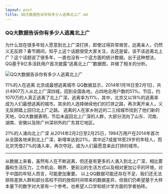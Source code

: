 ```yaml
---
layout: post
title: QQ大数据告诉你有多少人逃离北上广.md
---
```


### QQ大数据告诉你有多少人逃离北上广
为什么现在很多年轻人愿意到北上广深打拼，即使过得异常艰苦，远离亲人，仍然义无反顾？春节期间，知乎上这个话题很受大家关注，去还是留，该不该逃离北上广？这个话题说了很多年，一直也没有一个这方面的统计数据。出于这种想法，QQ基于8亿多活跃用户首次披露“逃离北上广”数据图，并做了相关的分析。

![QQ大数据告诉你有多少人逃离北上广](1)

11%的人在逃离 北京成最想逃离城市
QQ数据显示，2014年1月16日至2月1日，共计4907万人从北上广深四城，回到全国各地，占四地总用户数的51%。节后，约1070万的人真正逃离了北上广深，逃离率为11%，其中，北京又以18%的逃离率成为人们最想逃离的城市。其余的人选择继续他们的打拼之路，再次离开亲人，义无反顾踏上回归北上广之路。
逃离的人在家乡附近的二三线城市找到了他们新的天地，QQ大数据表明，节后未返回北上广深的人群，大部分流向了山东、河南、湖南、安徽以及除广州深圳外的广东其它地区。

21%的人涌向北上广深
从2014年2月2日至2月25日，1994万用户在2014年首次从全国各地来到北上广深，新增率达到21%。其中近7成是18至29岁的年轻人，而北京凭借27%的涌入率，再次夺冠，成为人们最愿意来此打拼的城市。

----------------------------------
从数据上来看，虽然有人在不断逃离，但还是有更多的人涌入到北上广深，相比雾霾和生活压力，工作机会、眼界、更前沿的生活方式以及相对更加公平的环境，对于中国的年轻人而言，可能更加重要。
以上QQ数据可能还存在不足，我们还无法排除差旅人群和部分高校不同的放假时间带来的数据差异，但我们仍希望基于大样本量下的数字对大家有一个参考。也希望人口学和统计学方面的学者拍砖。


[1]:images/2014-03-12-life-taolibeishangguang.jpg "QQ大数据告诉你有多少人逃离北上广"